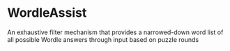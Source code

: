 # WordleAssist
An exhaustive filter mechanism that provides a narrowed-down word list of all possible Wordle answers through input based on puzzle rounds
